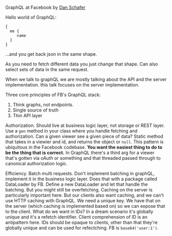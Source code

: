 GraphQL at Facebook by [Dan Schafer](https://twitter.com/dlschafer)

Hello world of GraphQL:

```
{
  me {
     name
  }
}
```

...and you get back json in the same shape.

As you need to fetch different data you just change that shape.  Can also select sets of data in the same request.

When we talk to graphQL we are mostly talking about the API and the server implementation.  this talk focuses on the server implementation.

Three core principles of FB's GraphQL stack:

1. Think graphs, not endpoints.
2. Single source of truth
3. Thin API layer

Authorization.  Should live at business logic layer, not storage or REST layer.  Use a `gen` method in your class where you handle fetching and authorization.  Can a given viewer see a given piece of data?  Static method that takes in a viewier and id, and returns the object or `null`.  This pattern is ubiquitous in the Facebook codebase.  **You want the easiest thing to do to be the thing that is correct.**  In GraphQL there's a third arg for a viewer that's gotten via oAuth or something and that threaded passed through to canonical authorization logic.

Efficiency.  Batch multi requests.  Don't implement batching in graphQL, implement it in the business logic layer.  Does that with a package called DataLoader by FB.  Define a new DataLoader and let that handle the batching.  But you might still be overfetching.  Caching on the server is particularly important here.  But our clients also want caching, and we can't use HTTP caching with GraphQL.  We need a unique key.  We have that on the server (which caching is implemented based on) so we can expose that to the client.  What do we want in IDs?  In a dream scenario it's globally unique and it's a refetch identifier.  Client comprehension of ID is an antipattern here.  IDs should be opaque to clients, other than that they're globally unique and can be used for refectching.  FB is `base64('user:1')`.
